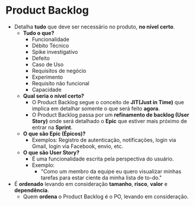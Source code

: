 # Product Backlog

- Detalha <b>tudo</b> que deve ser necessário no produto, <b>no nível certo</b>.
    - <b>Tudo o que?</b>
        - Funcionalidade
        - Débito Técnico
        - Spike investigativo
        - Defeito
        - Caso de Uso
        - Requisitos de negócio
        - Experimento
        - Requisito não funcional
        - Capacidade
    - <b>Qual seria o nível certo?</b>
        - O Product Backlog segue o conceito de <b>JIT(Just in Time)</b> que implica em detalhar somente o que será feito <b>agora</b>.
        - O Product Backlog passa por um <b>refinamento de backlog (User Story)</b> onde será detalhado o <b>Epic</b> que estiver mais próximo de entrar na <b>Sprint</b>.
    - <b>O que são Epic (Épicos)?</b>
        - Exemplos: Registro de autenticação, notificações, login via Gmail, login via Facebook, envio, etc.
    - <b>O que são User Story?</b>
        - É uma funcionalidade escrita pela perspectiva do usuário.
        - Exemplo:
            - "Como um membro da equipe eu quero visualizar minhas tarefas para estar ciente da minha lista de to-do."
- É <b>ordenado</b> levando em consideração <b>tamanho</b>, <b>risco</b>, <b>valor</b> e <b>dependência</b>.
    - Quem <b>ordena</b> o Product Backlog é o PO, levando em consideração.
